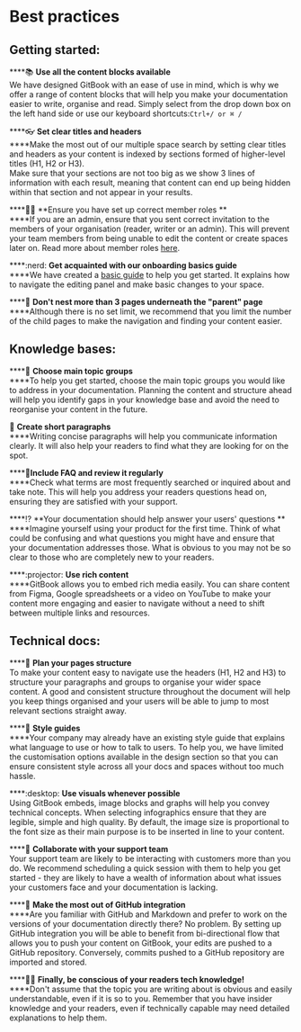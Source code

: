 # Best practices

## Getting started:

****:books: **Use all the content blocks available**\
We have designed GitBook with an ease of use in mind, which is why we offer a range of content blocks that will help you make your documentation easier to write, organise and read. Simply select from the drop down box on the left hand side or use our keyboard shortcuts:`Ctrl+/ or ⌘ /`

****:eyeglasses: **Set clear titles and headers**\
****Make the most out of our multiple space search by setting clear titles and headers as your content is indexed by sections formed of higher-level titles (H1, H2 or H3). \
Make sure that your sections are not too big as we show 3 lines of information with each result, meaning that content can end up being hidden within that section and not appear in your results.

****:woman_teacher: **Ensure you have set up correct member roles **\
****If you are an admin, ensure that you sent correct invitation to the members of your organisation (reader, writer or an admin). This will prevent your team members from being unable to edit the content or create spaces later on. Read more about member roles [here](https://docs.gitbook.com/collaboration/team-management/setting-up-permissions).

****:nerd: **Get acquainted with our onboarding basics guide**\
****We have created a [basic guide](https://app.gitbook.com/@gitbook/s/onboarding-basics/) to help you get started. It explains how to navigate the editing panel and make basic changes to your space. 

****:bookmark_tabs: **Don't nest more than 3 pages underneath the "parent" page**\
****Although there is no set limit, we recommend that you limit the number of the child pages to make the navigation and finding your content easier.

## Knowledge bases:

****:round_pushpin: **Choose main topic groups**\
****To help you get started, choose the main topic groups you would like to address in your documentation. Planning the content and structure ahead will help you identify gaps in your knowledge base and avoid the need to reorganise your content in the future. 

:notebook: **Create short paragraphs**\
****Writing concise paragraphs will help you communicate information clearly. It will also help your readers to find what they are looking for on the spot.

****:thinking:**Include FAQ and review it regularly**\
****Check what terms are most frequently searched or inquired about and take note. This will help you address your readers questions head on, ensuring they are satisfied with your support.

****:interrobang: **Your documentation should help answer your users' questions **\
****Imagine yourself using your product for the first time. Think of what could be confusing and what questions you might have and ensure that your documentation addresses those. What is obvious to you may not be so clear to those who are completely new to your readers. 

****:projector: **Use rich content**\
****GitBook allows you to embed rich media easily. You can share content from Figma, Google spreadsheets or a video on YouTube to make your content more engaging and easier to navigate without a need to shift between multiple links and resources.

## Technical docs: 

****:page_with_curl: **Plan your pages structure** \
To make your content easy to navigate use the headers (H1, H2 and H3) to structure your paragraphs and groups to organise your wider space content. A good and consistent structure throughout the document will help you keep things organised and your users will be able to jump to most relevant sections straight away. 

****:supervillain: **Style guides**\
****Your company may already have an existing style guide that explains what language to use or  how to talk to users. To help you, we have limited the customisation options available in the design section so that you can ensure consistent style across all your docs and spaces without too much hassle. 

****:desktop: **Use visuals whenever possible**\
Using GitBook embeds, image blocks and graphs will help you convey technical concepts. When selecting infographics ensure that they are legible, simple and high quality. By default, the image size is proportional to the font size as their main purpose is to be inserted in line to your content.

****:busts_in_silhouette: **Collaborate with your support team** \
Your support team are likely to be interacting with customers more than you do. We recommend scheduling a quick session with them to help you get started - they are likely to have a wealth of information about what issues your customers face and your documentation is lacking. 

****:arrows_counterclockwise: **Make the most out of GitHub integration**\
****Are you familiar with GitHub and Markdown and prefer to work on the versions of your documentation directly there? No problem. By setting up GitHub integration you will be able to benefit from bi-directional flow that allows you to push your content on GitBook, your edits are pushed to a GitHub repository. Conversely, commits pushed to a GitHub repository are imported and stored.

****:man_technologist: **Finally, be conscious of your readers tech knowledge!**\
****Don't assume that the topic you are writing about is obvious and easily understandable, even if it is so to you. Remember that you have insider knowledge and your readers, even if technically capable may need detailed explanations to help them. 

